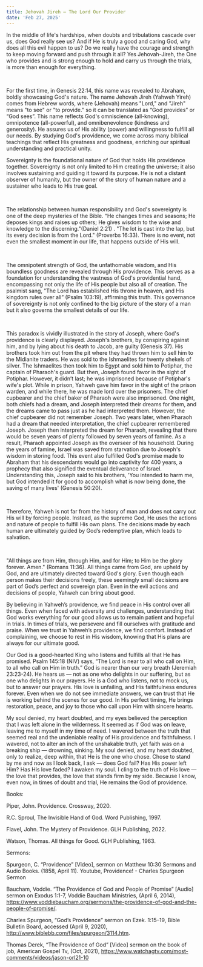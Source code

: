 ```yaml
---
title: Jehovah Jireh — The Lord Our Provider
date: 'Feb 27, 2025'
---
```


<script>
  import {theme2} from '../../../../store/themes/theme2.svelte';
  import ArticleHero from '../../../../components/article_components/article_hero.svelte';
  import ArticleHeader from '../../../../components/article_components/article_header.svelte';
</script>

<ArticleHero 
  title={title} 
  date={date}
  subtopic={theme2.subtopics[0]} 
/>

<ArticleHeader content="የእግዚአብሔር ሉዓላዊነት: የመግቦት መሠረት" />

In the middle of life's hardships, when doubts and tribulations cascade over us, does God really see us? And if He is truly a good and caring God, why does all this evil happen to us? Do we really have the courage and strength to keep moving forward and push through it all? Yes Jehovah-Jireh, the One who provides and is strong enough to hold and carry us through the trials, is more than enough for everything.

<br/>

For the first time, in Genesis 22:14, this name was revealed to Abraham, boldly showcasing God's nature. The name Jehovah Jireh (Yahweh Yireh) comes from Hebrew words, where (Jehovah) means "Lord," and ”Jireh" means "to see" or "to provide." so it can be translated as “God provides” or “God sees”. This name reflects God's omniscience (all-knowing), omnipotence (all-powerful), and omnibenevolence (kindness and generosity). He assures us of His ability (power) and willingness to fulfill all our needs. By studying God's providence, we come across many biblical teachings that reflect His greatness and goodness, enriching our spiritual understanding and practical unity.

<ArticleHeader content="The Sovereignty of God: The Foundation of His Providence" />

Sovereignty is the foundational nature of God that holds His providence together. Sovereignty is not only limited to Him creating the universe; it also involves sustaining and guiding it toward its purpose. He is not a distant observer of humanity, but the owner of the story of human nature and a sustainer who leads to His true goal.

<br/>

The relationship between human responsibility and God's sovereignty is one of the deep mysteries of the Bible. “He changes times and seasons; He deposes kings and raises up others; He gives wisdom to the wise and knowledge to the discerning."(Daniel 2:21) . "The lot is cast into the lap, but its every decision is from the Lord." (Proverbs 16:33). There is no event, not even the smallest moment in our life, that happens outside of His will.

<br/>

The omnipotent strength of God, the unfathomable wisdom, and His boundless goodness are revealed through His providence. This serves as a foundation for understanding the vastness of God's providential hand, encompassing not only the life of His people but also all of creation. The psalmist sang, ”The Lord has established His throne in heaven, and His kingdom rules over all” (Psalm 103:19), affirming this truth. This governance of sovereignty is not only confined to the big picture of the story of a man but it also governs the smallest details of our life.

<br/>

This paradox is vividly illustrated in the story of Joseph, where God's providence is clearly displayed. Joseph's brothers, by conspiring against him, and by lying about his death to Jacob, are guilty (Genesis 37). His brothers took him out from the pit where they had thrown him to sell him to the Midianite traders. He was sold to the Ishmaelites for twenty shekels of silver. The Ishmaelites then took him to Egypt and sold him to Potiphar, the captain of Pharaoh's guard. But then, Joseph found favor in the sight of Potiphar. However, it didn’t last; he was imprisoned because of Potiphar's wife's plot. While in prison, Yahweh gave him favor in the sight of the prison warden, and while there, he was made lord over the prisoners. The chief cupbearer and the chief baker of Pharaoh were also imprisoned. One night, both chiefs had a dream, and Joseph interpreted their dreams for them, and the dreams came to pass just as he had interpreted them. However, the chief cupbearer did not remember Joseph. Two years later, when Pharaoh had a dream that needed interpretation, the chief cupbearer remembered Joseph. Joseph then interpreted the dream for Pharaoh, revealing that there would be seven years of plenty followed by seven years of famine. As a result, Pharaoh appointed Joseph as the overseer of his household. During the years of famine, Israel was saved from starvation due to Joseph's wisdom in storing food.
This event also fulfilled God's promise made to Abraham that his descendants would go into captivity for 400 years, a prophecy that also signified the eventual deliverance of Israel. Understanding this, Joseph said to his brothers, 'You intended to harm me, but God intended it for good to accomplish what is now being done, the saving of many lives' (Genesis 50:20).

<br/>

Therefore, Yahweh is not far from the history of man and does not carry out His will by forcing people. Instead, as the supreme God, He uses the actions and nature of people to fulfill His own plans. The decisions made by each human are ultimately guided by God’s redemptive plan, which leads to salvation.

<br/>

"All things are from Him, through Him, and for Him; to Him be the glory forever. Amen." (Romans 11:36). All things came from God, are upheld by God, and are ultimately directed toward God's glory. Even though each person makes their decisions freely, these seemingly small decisions are part of God’s perfect and sovereign plan. Even in the evil actions and decisions of people, Yahweh can bring about good.

<ArticleHeader content="Why should we believe in Jehova's providence?" />

By believing in Yahweh’s providence, we find peace in His control over all things. Even when faced with adversity and challenges, understanding that God works everything for our good allows us to remain patient and hopeful in trials. In times of trials, we persevere and fill ourselves with gratitude and praise. When we trust in Yahweh’s providence, we find comfort. Instead of complaining, we choose to rest in His wisdom, knowing that His plans are always for our ultimate good.

<ArticleHeader content="The relationship between providence and prayer" />

Our God is a good-hearted King who listens and fulfills all that He has promised. Psalm 145:18 (NIV) says, “The Lord is near to all who call on Him, to all who call on Him in truth.” God is nearer than our very breath (Jeremiah 23:23-24). He hears us — not as one who delights in our suffering, but as one who delights in our prayers. He is a God who listens, not to mock us, but to answer our prayers. His love is unfailing, and His faithfulness endures forever. Even when we do not see immediate answers, we can trust that He is working behind the scenes for our good. In His perfect timing, He brings restoration, peace, and joy to those who call upon Him with sincere hearts.

<ArticleHeader content="Even now…" />

My soul denied, my heart doubted, and my eyes believed the perception that I was left alone in the wilderness. It seemed as if God was on leave, leaving me to myself in my time of need. I wavered between the truth that seemed real and the undeniable reality of His providence and faithfulness. I wavered, not to alter an inch of the unshakable truth, yet faith was on a breaking ship — drowning, sinking. My soul denied, and my heart doubted, only to realize, deep within, that He is the one who chose. Chose to stand by me and now as I look back, I ask — does God fail? Has His power left Him? Has His love faded? I awaken my soul. I cling to the truth of His love — the love that provides, the love that stands firm by my side. Because I know, even now, in times of doubt and trial, He remains the God of providence.

<ArticleHeader content="References:" />

Books:

Piper, John. Providence. Crossway, 2020.

R.C. Sproul, The Invisible Hand of God. Word Publishing, 1997.

Flavel, John. The Mystery of Providence. GLH Publishing, 2022.

Watson, Thomas. All things for Good. GLH Publishing, 1963.

Sermons:

Spurgeon, C. “Providence” [Video], sermon on Matthew 10:30 Sermons and Audio Books. (1858, April 11). Youtube, Providence! - Charles Spurgeon Sermon

Baucham, Voddie. “The Providence of God and People of Promise” [Audio] sermon on Exodus 1:1-7, Voddie Baucham Ministries, (April 6, 2014), https://www.voddiebaucham.org/sermons/the-providence-of-god-and-the-people-of-promise/.

Charles Spurgeon, “God’s Providence” sermon on Ezek. 1:15–19, Bible Bulletin Board, accessed (April 9, 2020), http://www.biblebb.com/files/spurgeon/3114.htm.

Thomas Derek, “The Providence of God” [Video] sermon on the book of job, American Gospel Tv, (Oct, 2021), https://www.watchagtv.com/most-comments/videos/jason-orl21-10
